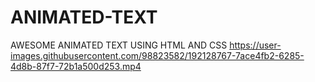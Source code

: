 # ANIMATED-TEXT
AWESOME ANIMATED TEXT USING HTML AND CSS
https://user-images.githubusercontent.com/98823582/192128767-7ace4fb2-6285-4d8b-87f7-72b1a500d253.mp4
